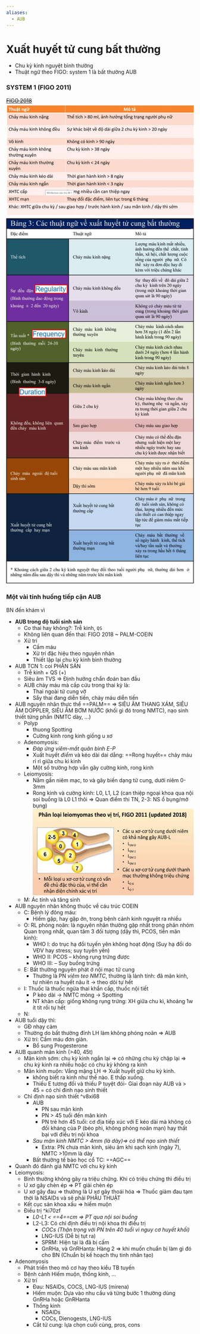 ```yaml
---
aliases:
  - AUB
---
```

# Xuất huyết tử cung bất thường

- Chu kỳ kinh nguyệt bình thường
- Thuật ngữ theo FIGO: system 1 là bất thường AUB
### SYSTEM 1 (FIGO 2011)
~~[FIGO 2018](../FIGO%202018.md)~~
![FIGO-2011-1687875114587.jpeg](../../../../200%20Files/image/image/FIGO-2011-1687875114587.jpeg)
![Xuất huyết tử cung bất thường-1689844980263.jpeg](../../../../200%20Files/image/image/Xu%E1%BA%A5t%20huy%E1%BA%BFt%20t%E1%BB%AD%20cung%20b%E1%BA%A5t%20th%C6%B0%E1%BB%9Dng-1689844980263.jpeg)

### Một vài tính huống tiếp cận AUB
BN đến khám vì 

- **AUB trong độ tuổi sinh sản**
	- Co thai hay không?: Trễ kinh, `QS`
	- Không liên quan đến thai: FIGO 2018 ~ PALM-COEIN
	- Xử trí
		- Cầm máu
		- Xử trí đặc hiệu theo nguyên nhân
		- Thiết lập lại chu kỳ kinh bình thường
- AUB TCN 1: coi PHẦN SẢN
	- Trễ kinh + QS (+)
	- Siêu âm TVS => Định hướng chẩn đoán ban đầu
	- AUB chảy máu mà cấp cứu trong thai kỳ là:
		- Thai ngoài tử cung vỡ
		- Sẩy thai đang diễn tiến, chảy máu diễn tiến
- AUB nguyên nhân thực thể ==PALM== => SIÊU ÂM THANG XÁM, SIÊU ÂM DOPPLER, SIÊU ÂM BƠM NƯỚC (khối gì đó trong NMTC), nạo sinh thiết từng phần (NMTC dày, …)
	- Polyp
		- thuong Spotting
		- Cường kinh rong kinh giống u xơ
	- Adenomyosis:
		- _Đáp ứng viêm-mất quân bình E-P_
		- Xuất huyết *điểm* và kéo dài dai dẳng: ==Rong huyết== chảy máu rỉ rỉ giữa chu kì kinh
		- Một số trường hợp vẫn gây cường kinh, rong kinh
	- Leiomyosis:
		- Nằm gần niêm mạc, to và gây biến dạng tử cung, dưới niêm 0-3mm
		- Rong kinh và cường kinh: L0, L1, L2 (can thiệp ngoại khoa qua nội soi buồng là L0 L1 thôi => Quan điểm thi TN, 2-3: NS ổ bụng/mở bụng)
		![444](../../../../200%20Files/image/image/AUB-1687875128570.jpeg)
	- M: Ác tính và tăng sinh
- AUB nguyên nhân không thuộc về cáu trúc COEIN
	- C: Bệnh lý đông máu:
		- Hiếm gặp, hay gặp ởn, trong bệnh cảnh kinh nguyệt ra nhiều
	- O: RL phóng noãn: là nguyên nhân thường gặp nhất trong phân nhóm
	  Quan trọng nhất, quan tâm 3 đối tượng (dậy thì, PCOS, tiền mãn kinh):
		- WHO I: do trục hạ đồi tuyến yên không hoạt động (Suy hạ đồi do VĐV hay stress; suy tuyến yên)
		- WHO II: PCOS – không rụng trứng được
		- WHO III: – Suy buồng trứng
	- E: Bất thường nguyên phát ở nội mạc tử cung
		- Thường là PN *viêm teo NMTC*, thường là lành tính: đã mãn kinh, tự nhiên ra huyết nâu ít -> theo dõi tự hết
	- I: Thuốc là thuốc ngừa thai khẩn cấp, thuốc nội tiết
		- P kéo dài -> NMTC mỏng -> Spotting
		- NT khản cấp: giống không rụng trứng: XH giữa chu kì, khoảng 1w ít tít rồi tự hết
	- N:
- AUB tuổi dậy thì:
	- GĐ nhạy cảm
	- Thường do bất thường đỉnh LH làm không phóng noãn => AUB
	- Xử trí: Cầm máu đơn giản.
		- Bổ sung Progesterone
- AUB quanh mãn kinh (>40, 45t)
	- Mãn kinh sớm: chu kỳ kinh ngắn lại => có những chu kỳ chập lại => chu kỳ kinh ra nhiều hoặc có chu kỳ không ra kinh
	- Mãn kinh muộn: Vắng mặng LH => Xuất huyết giữ chu kỳ kinh.  
		- không biết ra kinh như thế nào. E thấp xuống.  
		- Thiếu E tương đối và thiếu P tuyệt đói- Giai đoạn này AUB và > 45 = có chỉ đinh nạo sinh thiết
	- Chỉ định nạo sinh thiết ^v8xi68
		- AUB
			- PN sau mãn kinh
			- PN > 45 tuổi đến mãn kinh
			- PN trẻ hơn 45 tuổi: cơ địa tiếp xúc với E kéo dài mà không có đối kháng của P (béo phì, không phóng noãn mạn) hay thất bại với điều trị nội khoa
		- _Sau mãn kinh NMTC > 4mm (là dày)=> có thể nạo sinh thiết_  
			- Extra: PN chưa mãn kinh, siêu âm khi sạch kinh (ngày 7), NMTC >10mm là dày
		- Bất thường tế bào học cổ TC: ==AGC==
- Quanh đó đánh giá NMTC với chu kỳ kinh
- Leiomyosis:
	- Bình thường không gây ra triệu chứng. Khi có triệu chứng thì điều trị
	- U xơ gây chèn ép => PT giải chèn ép
	- U xơ gây đau => thường là U xơ gây thoái hóa => Thuốc giảm đau tạm thời là NSAIDs và sẽ phải PHẪU THUẬT
	- Kết cục sản khoa xấu => hiếm muộn
	- Điều trị ^ki70zf
		- _L0-L1 < ==4==cm => PT qua nội soi buồng_
		- L2-L3: Có chỉ định điều trị nội khoa thì điều trị
			- _COCs (Thận trọng với PN trên 40 tuổi vì nguy cơ huyết khối)_  
			- LNG-IUS (Dễ bị tụt ra)
			- SPRM: Hiện tại là đã bị cấm
			- GnRHa, và GnRHanta: Hàng 2 => khi muốn chuẩn bị làm gì đó cho BN (Chuẩn bị kế hoạch thụ tinh nhân tạo)
- Adenomyosis
	- Phát triển theo mô cơ hay theo kiểu TB tuyến
	- Bệnh cảnh Hiếm muộn, thống kinh, …
	- Xử trí
		- Đau: NSAIDs, COCS, LNG-IUS (mirena)
		- Hiếm muộn: Dựa vào nhu cầu và từng bước 1 thường dùng GnRHa hoặc GnRHanta
		- Thống kinh
			- NSAIDs
			- COCs, Dienogests, LNG-IUS
		- Cắt tử cung: lựa chọn cuối cùng, pros, cons